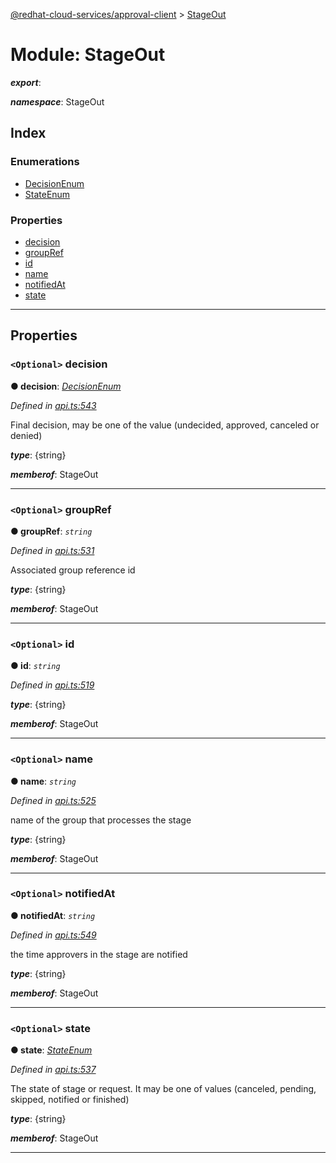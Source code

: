 [@redhat-cloud-services/approval-client](../README.md) > [StageOut](../modules/stageout.md)

# Module: StageOut

*__export__*: 

*__namespace__*: StageOut

## Index

### Enumerations

* [DecisionEnum](../enums/stageout.decisionenum.md)
* [StateEnum](../enums/stageout.stateenum.md)

### Properties

* [decision](stageout.md#decision)
* [groupRef](stageout.md#groupref)
* [id](stageout.md#id)
* [name](stageout.md#name)
* [notifiedAt](stageout.md#notifiedat)
* [state](stageout.md#state)

---

## Properties

<a id="decision"></a>

### `<Optional>` decision

**● decision**: *[DecisionEnum](../enums/stageout.decisionenum.md)*

*Defined in [api.ts:543](https://github.com/RedHatInsights/javascript-clients/blob/master/packages/approval/api.ts#L543)*

Final decision, may be one of the value (undecided, approved, canceled or denied)

*__type__*: {string}

*__memberof__*: StageOut

___
<a id="groupref"></a>

### `<Optional>` groupRef

**● groupRef**: *`string`*

*Defined in [api.ts:531](https://github.com/RedHatInsights/javascript-clients/blob/master/packages/approval/api.ts#L531)*

Associated group reference id

*__type__*: {string}

*__memberof__*: StageOut

___
<a id="id"></a>

### `<Optional>` id

**● id**: *`string`*

*Defined in [api.ts:519](https://github.com/RedHatInsights/javascript-clients/blob/master/packages/approval/api.ts#L519)*

*__type__*: {string}

*__memberof__*: StageOut

___
<a id="name"></a>

### `<Optional>` name

**● name**: *`string`*

*Defined in [api.ts:525](https://github.com/RedHatInsights/javascript-clients/blob/master/packages/approval/api.ts#L525)*

name of the group that processes the stage

*__type__*: {string}

*__memberof__*: StageOut

___
<a id="notifiedat"></a>

### `<Optional>` notifiedAt

**● notifiedAt**: *`string`*

*Defined in [api.ts:549](https://github.com/RedHatInsights/javascript-clients/blob/master/packages/approval/api.ts#L549)*

the time approvers in the stage are notified

*__type__*: {string}

*__memberof__*: StageOut

___
<a id="state"></a>

### `<Optional>` state

**● state**: *[StateEnum](../enums/stageout.stateenum.md)*

*Defined in [api.ts:537](https://github.com/RedHatInsights/javascript-clients/blob/master/packages/approval/api.ts#L537)*

The state of stage or request. It may be one of values (canceled, pending, skipped, notified or finished)

*__type__*: {string}

*__memberof__*: StageOut

___


